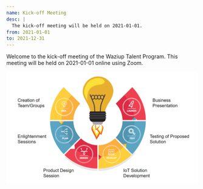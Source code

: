 ```yaml
---
name: Kick-off Meeting
desc: |
  The kick-off meeting will be held on 2021-01-01.
from: 2021-01-01
to: 2021-12-31
---
```


Welcome to the kick-off meeting of the Waziup Talent Program. This meeting will
be held on 2021-01-01 online using Zoom.

![Bootcamp Structure](bootcamp-structure.png)

